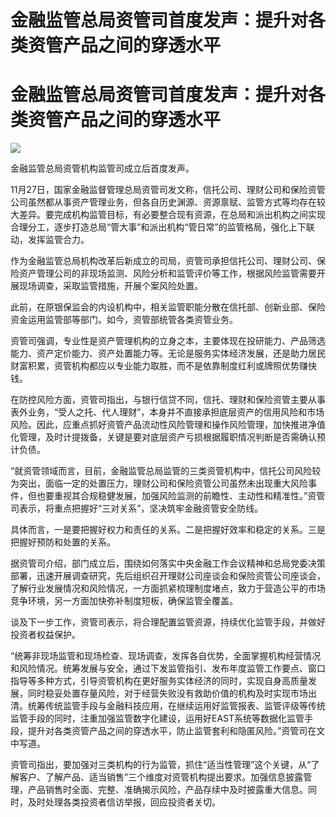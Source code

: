 # 金融监管总局资管司首度发声：提升对各类资管产品之间的穿透水平

# 金融监管总局资管司首度发声：提升对各类资管产品之间的穿透水平

![](https://inews.gtimg.com/om_bt/OExeXP_86cW5htOxigmqoLEzUit0XNcBbsr3leq6GGvHQAA/1000)

金融监管总局资管机构监管司成立后首度发声。

11月27日，国家金融监督管理总局资管司发文称，信托公司、理财公司和保险资管公司虽然都从事资产管理业务，但各自历史渊源、资源禀赋、监管方式等均存在较大差异。要完成机构监管目标，有必要整合现有资源，在总局和派出机构之间实现合理分工，逐步打造总局“管大事”和派出机构“管日常”的监管格局，强化上下联动，发挥监管合力。

作为金融监管总局机构改革后新成立的司局，资管司承担信托公司、理财公司、保险资产管理公司的非现场监测、风险分析和监管评价等工作，根据风险监管需要开展现场调查，采取监管措施，开展个案风险处置。

此前，在原银保监会的内设机构中，相关监管职能分散在信托部、创新业部、保险资金运用监管部等部门。如今，资管部统管各类资管业务。

资管司强调，专业性是资产管理机构的立身之本，主要体现在投研能力、产品筛选能力、资产定价能力、资产处置能力等。无论是服务实体经济发展，还是助力居民财富积累，资管机构都应以专业能力取胜，而不是依靠制度红利或牌照优势赚快钱。

在防控风险方面，资管司指出，与银行信贷不同，信托、理财和保险资管主要从事表外业务，“受人之托、代人理财”，本身并不直接承担底层资产的信用风险和市场风险。因此，应重点抓好资管产品流动性风险管理和操作风险管理，加快推进净值化管理，及时计提拨备，关键是要对底层资产亏损根据履职情况判断是否需确认预计负债。

“就资管领域而言，目前，金融监管总局监管的三类资管机构中，信托公司风险较为突出，面临一定的处置压力，理财公司和保险资管公司虽然未出现重大风险事件，但也要重视其合规稳健发展，加强风险监测的前瞻性、主动性和精准性。”资管司表示，将重点把握好“三对关系”，坚决筑牢金融资管安全防线。

具体而言，一是要把握好权力和责任的关系。二是把握好效率和稳定的关系。三是把握好预防和处置的关系。

据资管司介绍，部门成立后，围绕如何落实中央金融工作会议精神和总局党委决策部署，迅速开展调查研究，先后组织召开理财公司座谈会和保险资管公司座谈会，了解行业发展情况和风险情况，一方面抓紧梳理制度堵点，致力于营造公平的市场竞争环境，另一方面加快弥补制度短板，确保监管全覆盖。

谈及下一步工作，资管司表示，将合理配置监管资源，持续优化监管手段，并做好投资者权益保护。

“统筹非现场监管和现场检查、现场调查，发挥各自优势，全面掌握机构经营情况和风险情况。统筹发展与安全，通过下发监管指引、发布年度监管工作要点、窗口指导等多种方式，引导资管机构在更好服务实体经济的同时，实现自身高质量发展，同时稳妥处置存量风险，对于经营失败没有救助价值的机构及时实现市场出清。统筹传统监管手段与金融科技应用，在继续运用好监管报表、监管评级等传统监管手段的同时，注重加强监管数字化建设，运用好EAST系统等数据化监管手段，提升对各类资管产品之间的穿透水平，防止监管套利和隐匿风险。”资管司在文中写道。

资管司指出，要加强对三类机构的行为监管，抓住“适当性管理”这个关键，从“了解客户、了解产品、适当销售”三个维度对资管机构提出要求。加强信息披露管理，产品销售时全面、完整、准确揭示风险，产品存续中及时披露重大信息。同时，及时处理各类投资者信访举报，回应投资者关切。

